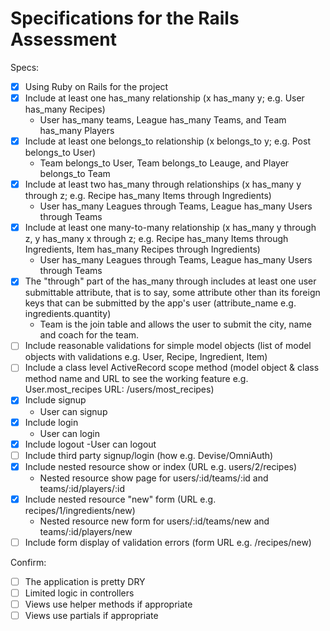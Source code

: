 # Specifications for the Rails Assessment

Specs:
- [x] Using Ruby on Rails for the project
- [x] Include at least one has_many relationship (x has_many y; e.g. User has_many Recipes) 
    - User has_many teams, League has_many Teams, and Team has_many Players
- [x] Include at least one belongs_to relationship (x belongs_to y; e.g. Post belongs_to User) 
    - Team belongs_to User, Team belongs_to Leauge, and Player belongs_to Team
- [x] Include at least two has_many through relationships (x has_many y through z; e.g. Recipe has_many Items through Ingredients) 
    - User has_many Leagues through Teams, League has_many Users through Teams
- [x] Include at least one many-to-many relationship (x has_many y through z, y has_many x through z; e.g. Recipe has_many Items through Ingredients, Item has_many Recipes through Ingredients) 
    - User has_many Leagues through Teams, League has_many Users through Teams
- [x] The "through" part of the has_many through includes at least one user submittable attribute, that is to say, some attribute other than its foreign keys that can be submitted by the app's user (attribute_name e.g. ingredients.quantity) 
    - Team is the join table and allows the user to submit the city, name and coach for the team. 
- [ ] Include reasonable validations for simple model objects (list of model objects with validations e.g. User, Recipe, Ingredient, Item)
- [ ] Include a class level ActiveRecord scope method (model object & class method name and URL to see the working feature e.g. User.most_recipes URL: /users/most_recipes)
- [x] Include signup
    - User can signup
- [x] Include login
    - User can login
- [x] Include logout
    -User can logout
- [ ] Include third party signup/login (how e.g. Devise/OmniAuth)
- [x] Include nested resource show or index (URL e.g. users/2/recipes)
    - Nested resource show page for users/:id/teams/:id and teams/:id/players/:id
- [x] Include nested resource "new" form (URL e.g. recipes/1/ingredients/new)
    - Nested resource new form for users/:id/teams/new and teams/:id/players/new
- [ ] Include form display of validation errors (form URL e.g. /recipes/new)

Confirm:
- [ ] The application is pretty DRY
- [ ] Limited logic in controllers
- [ ] Views use helper methods if appropriate
- [ ] Views use partials if appropriate